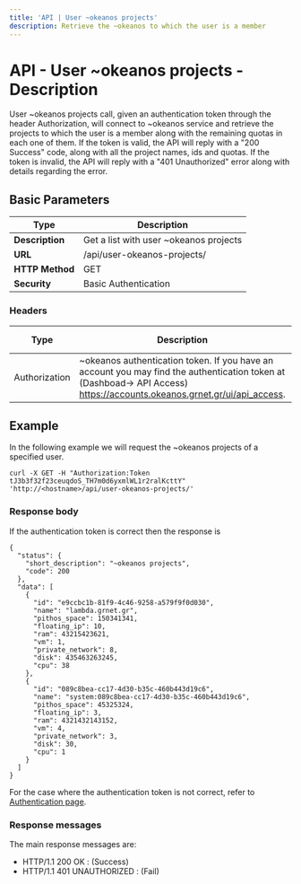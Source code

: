 ```yaml
---
title: 'API | User ~okeanos projects'
description: Retrieve the ~okeanos to which the user is a member
---
```


# API - User ~okeanos projects - Description
User ~okeanos projects call, given an authentication token through the header Authorization,
will connect to ~okeanos service and retrieve the projects to which the user is a member along
with the remaining quotas in each one of them.
If the token is valid, the API will reply with a "200 Success" code, along with all the
project names, ids and quotas. If the token is invalid, the API will reply with a "401 Unauthorized"
error along with details regarding the error.


## Basic Parameters
|Type             | Description
|-----------------|--------------------------
| **Description** | Get a list with user ~okeanos projects
| **URL**         | /api/user-okeanos-projects/
| **HTTP Method** | GET
| **Security**    | Basic Authentication

### Headers

Type          | Description          | Required | Default value | Example value
------------- | -------------------- | -------- | ------------- | ----------------------------
Authorization | ~okeanos authentication token. If you have an account you may find the authentication token at (Dashboad-> API Access) https://accounts.okeanos.grnet.gr/ui/api_access. | `Yes`    | None          | Token tJ3b3f32f23ceuqdoS_..

## Example
In the following example we will request the ~okeanos projects of a specified user.

```
curl -X GET -H "Authorization:Token tJ3b3f32f23ceuqdoS_TH7m0d6yxmlWL1r2ralKcttY" 'http://<hostname>/api/user-okeanos-projects/'
```

### Response body
If the authentication token is correct then the response is

```
{
  "status": {
    "short_description": "~okeanos projects",
    "code": 200
  },
  "data": [
    {
      "id": "e9ccbc1b-81f9-4c46-9258-a579f9f0d030",
      "name": "lambda.grnet.gr",
      "pithos_space": 150341341,
      "floating_ip": 10,
      "ram": 43215423621,
      "vm": 1,
      "private_network": 8,
      "disk": 435463263245,
      "cpu": 38
    },
    {
      "id": "089c8bea-cc17-4d30-b35c-460b443d19c6",
      "name": "system:089c8bea-cc17-4d30-b35c-460b443d19c6",
      "pithos_space": 45325324,
      "floating_ip": 3,
      "ram": 4321432143152,
      "vm": 4,
      "private_network": 3,
      "disk": 30,
      "cpu": 1
    }
  ]
}
```

For the case where the authentication token is not correct, refer to [Authentication page](Authentication.md).

### Response messages
The main response messages are:

 - HTTP/1.1 200 OK : (Success)
 - HTTP/1.1 401 UNAUTHORIZED : (Fail)
